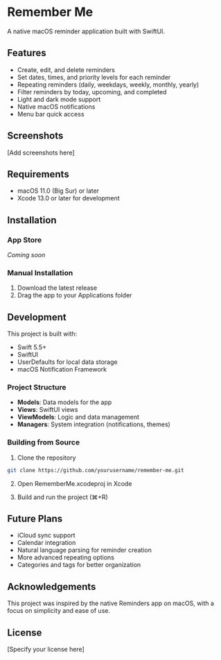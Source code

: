 # Remember Me

A native macOS reminder application built with SwiftUI.

## Features

- Create, edit, and delete reminders
- Set dates, times, and priority levels for each reminder
- Repeating reminders (daily, weekdays, weekly, monthly, yearly)
- Filter reminders by today, upcoming, and completed
- Light and dark mode support
- Native macOS notifications
- Menu bar quick access

## Screenshots

[Add screenshots here]

## Requirements

- macOS 11.0 (Big Sur) or later
- Xcode 13.0 or later for development

## Installation

### App Store
_Coming soon_

### Manual Installation
1. Download the latest release
2. Drag the app to your Applications folder

## Development

This project is built with:
- Swift 5.5+
- SwiftUI
- UserDefaults for local data storage
- macOS Notification Framework

### Project Structure

- **Models**: Data models for the app
- **Views**: SwiftUI views
- **ViewModels**: Logic and data management
- **Managers**: System integration (notifications, themes)

### Building from Source

1. Clone the repository
```bash
git clone https://github.com/yourusername/remember-me.git
```

2. Open RememberMe.xcodeproj in Xcode

3. Build and run the project (⌘+R)

## Future Plans

- iCloud sync support
- Calendar integration
- Natural language parsing for reminder creation
- More advanced repeating options
- Categories and tags for better organization

## Acknowledgements

This project was inspired by the native Reminders app on macOS, with a focus on simplicity and ease of use.

## License

[Specify your license here]
